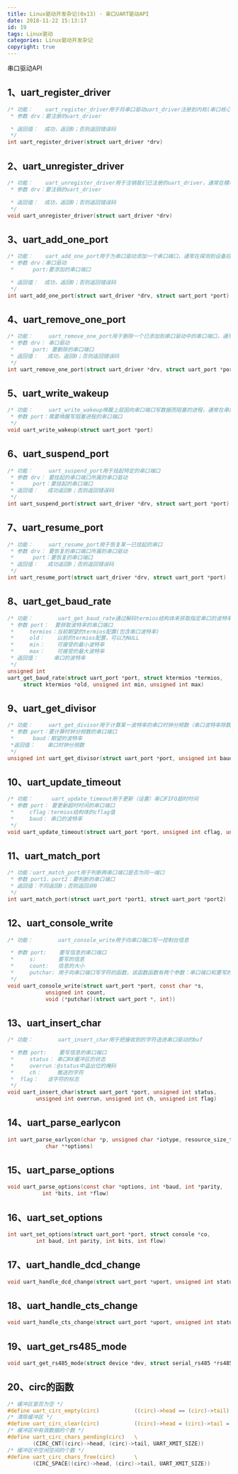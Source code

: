 ```yaml
---
title: Linux驱动开发杂记(0x13) - 串口UART驱动API
date: 2018-11-22 15:13:17
id: 19
tags: Linux驱动
categories: Linux驱动开发杂记
copyright: true
---
```


﻿串口驱动API
## 1、uart_register_driver
```c
/* 功能：    uart_register_driver用于将串口驱动uart_driver注册到内核(串口核心层)中，通常在模块初始化函数调用该函数。
 * 参数 drv：要注册的uart_driver

 * 返回值：  成功，返回0；否则返回错误码
 */
int uart_register_driver(struct uart_driver *drv)
```
## 2、uart_unregister_driver
```c
/* 功能：    uart_unregister_driver用于注销我们已注册的uart_driver，通常在模块卸载函数调用该函数
 * 参数 drv：要注销的uart_driver

 * 返回值：  成功，返回0；否则返回错误码
 */
void uart_unregister_driver(struct uart_driver *drv)
```

## 3、uart_add_one_port
```c
/* 功能：    uart_add_one_port用于为串口驱动添加一个串口端口，通常在探测到设备后(驱动的设备probe方法)调用该函数
 * 参数 drv：串口驱动
 *      port:要添加的串口端口

 * 返回值：  成功，返回0；否则返回错误码
 */
int uart_add_one_port(struct uart_driver *drv, struct uart_port *port)
```

## 4、uart_remove_one_port
```c
/* 功能：     uart_remove_one_port用于删除一个已添加到串口驱动中的串口端口，通常在驱动卸载时调用该函数
 * 参数 drv： 串口驱动
 *      port: 要删除的串口端口
 * 返回值：   成功，返回0；否则返回错误码
 */
int uart_remove_one_port(struct uart_driver *drv, struct uart_port *port)
```

## 5、uart_write_wakeup
```c
/* 功能：     uart_write_wakeup唤醒上层因向串口端口写数据而阻塞的进程，通常在串口发送中断处理函数中调用该函数
 * 参数 port：需要唤醒写阻塞进程的串口端口
 */
void uart_write_wakeup(struct uart_port *port)
```

## 6、uart_suspend_port
```c
/* 功能：     uart_suspend_port用于挂起特定的串口端口
 * 参数 drv： 要挂起的串口端口所属的串口驱动
 *      port：要挂起的串口端口
 * 返回值：   成功返回0；否则返回错误码
 */
int uart_suspend_port(struct uart_driver *drv, struct uart_port *port)
```

## 7、uart_resume_port
```c
/* 功能：     uart_resume_port用于恢复某一已挂起的串口
 * 参数 drv： 要恢复的串口端口所属的串口驱动
 *      port：要恢复的串口端口
 * 返回值：   成功返回0；否则返回错误码
 */
int uart_resume_port(struct uart_driver *drv, struct uart_port *port)
```

## 8、uart_get_baud_rate
```c
/* 功能：        uart_get_baud_rate通过解码termios结构体来获取指定串口的波特率
 * 参数 port：  要获取波特率的串口端口
 *     termios：当前期望的termios配置(包含串口波特率)
 *     old：    以前的termios配置，可以为NULL
 *     min：    可接受的最小波特率
 *     max：    可接受的最大波特率
 * 返回值：     串口的波特率
 */
unsigned int
uart_get_baud_rate(struct uart_port *port, struct ktermios *termios,
     struct ktermios *old, unsigned int min, unsigned int max)
```

## 9、uart_get_divisor
```c
/* 功能：     uart_get_divisor用于计算某一波特率的串口时钟分频数（串口波特率除数）
 * 参数 port：要计算时钟分频数的串口端口
 *      baud：期望的波特率
 *返回值：    串口时钟分频数
 */
unsigned int uart_get_divisor(struct uart_port *port, unsigned int baud)
```

## 10、uart_update_timeout
```c
/* 功能：      uart_update_timeout用于更新（设置）串口FIFO超时时间
 * 参数 port： 要更新超时时间的串口端口
 *     cflag：termios结构体的cflag值
 *     baud： 串口的波特率
 */
void uart_update_timeout(struct uart_port *port, unsigned int cflag, unsigned int baud)
```

## 11、uart_match_port
```c
/* 功能：uart_match_port用于判断两串口端口是否为同一端口
 * 参数 port1、port2：要判断的串口端口
 * 返回值：不同返回0；否则返回非0
 */
int uart_match_port(struct uart_port *port1, struct uart_port *port2)
```

## 12、uart_console_write
```c
/* 功能：        uart_console_write用于向串口端口写一控制台信息

 * 参数 port:    要写信息的串口端口
 *     s:       要写的信息
 *     count:   信息的大小
 *     putchar: 用于向串口端口写字符的函数，该函数函数有两个参数：串口端口和要写的字符
 */
void uart_console_write(struct uart_port *port, const char *s,
            unsigned int count,
            void (*putchar)(struct uart_port *, int))
```

## 13、uart_insert_char
```c
/* 功能：        uart_insert_char用于把接收到的字符送进串口驱动的buf

 * 参数 port:    要写信息的串口端口
 *     status： 串口RX缓冲区的状态
 *     overrun：@status中溢出位的掩码
 *     ch：     推送的字符
 * 	flag：   该字符的标志
 */
void uart_insert_char(struct uart_port *port, unsigned int status,
		 unsigned int overrun, unsigned int ch, unsigned int flag)
```

## 14、uart_parse_earlycon
```c
int uart_parse_earlycon(char *p, unsigned char *iotype, resource_size_t *addr,
			char **options)
```

## 15、uart_parse_options
```c
void uart_parse_options(const char *options, int *baud, int *parity,
		   int *bits, int *flow)
```

## 16、uart_set_options
```c
int uart_set_options(struct uart_port *port, struct console *co,
		 int baud, int parity, int bits, int flow)
```

## 17、uart_handle_dcd_change
```c
void uart_handle_dcd_change(struct uart_port *uport, unsigned int status)
```

## 18、uart_handle_cts_change
```c
void uart_handle_cts_change(struct uart_port *uport, unsigned int status)
```

## 19、uart_get_rs485_mode
```c
void uart_get_rs485_mode(struct device *dev, struct serial_rs485 *rs485conf)
```

## 20、circ的函数
```c
/* 缓冲区是否为空 */
#define uart_circ_empty(circ)           ((circ)->head == (circ)->tail) 
/* 清除缓冲区 */
#define uart_circ_clear(circ)           ((circ)->head = (circ)->tail = 0)
/* 缓冲区中有效数据的个数 */
#define uart_circ_chars_pending(circ)   \ 
        (CIRC_CNT((circ)->head, (circ)->tail, UART_XMIT_SIZE))
/* 缓冲区中空闲空间的个数 */
#define uart_circ_chars_free(circ)      \ 
        (CIRC_SPACE((circ)->head, (circ)->tail, UART_XMIT_SIZE))
```
